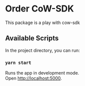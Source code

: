 # Order CoW-SDK

This package is a play with cow-sdk

## Available Scripts

In the project directory, you can run:

### `yarn start`

Runs the app in development mode.<br>
Open [http://localhost:5000](http://localhost:5000).
